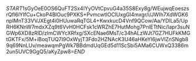 $START$1sGyOeE0OS6QuFT2Sx4IYyOVtCpvuG4a35S8Exy8g/WEujwqEoeszsrQfl6lYlfCu+CkoP4BlOuc9PXKS+PvmcwtIOClUxgGl4mxgr/i/JWIh7XdWGK6npIMnT33VVJXEgt4i0HUuwaRqTGL4+KwxkucD4Vnf9QCow/Aa/YDlLa5/UpRH6KNnW7mdxXZq9t6VvH0HCFsk1cWRZhE7HutMohg7PnlETtNic/Iapr3suNGWp6XD8zRlD/zlmCWYcXRfxg/SXcENae6MsT/c34hALzWJt7GZ7HUFkKMGtGKTFx/5M+iBoqTUQ7I9OxWyjT3Fdo2HZNAcK3U46aHKeYI6jwVlZnSNgb89q69NnLUv/meawqmPgWk7BBdmdUqGEd5d11ScSbi5AMa6CUWxQ3386m2un5UVC9GgQ5/aKyZpw8=$END$